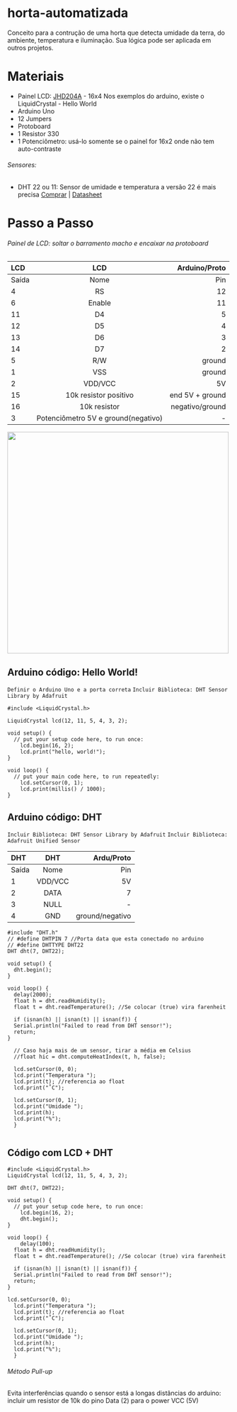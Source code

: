 # horta-automatizada
Conceito para a contrução de uma horta que detecta umidade da terra, do ambiente, temperatura e iluminação. Sua lógica pode ser aplicada em outros projetos.

# Materiais
* Painel LCD: [JHD204A](http://www.alldatasheet.com/datasheet-pdf/pdf/276144/JHD/JHD204A.html) - 16x4
Nos exemplos do arduino, existe o LiquidCrystal - Hello World
* Arduino Uno
* 12 Jumpers
* Protoboard
* 1 Resistor 330
* 1 Potenciômetro: usá-lo somente se o painel for 16x2 onde não tem auto-contraste
###### Sensores:
* DHT 22 ou 11: Sensor de umidade e temperatura a versão 22 é mais precisa [Comprar](https://www.filipeflop.com/produto/sensor-de-umidade-e-temperatura-am2302-dht22/) | [Datasheet](https://www.sparkfun.com/datasheets/Sensors/Temperature/DHT22.pdf)

# Passo a Passo
###### Painel de LCD: soltar o barramento macho e encaixar na protoboard
| LCD | LCD  |Arduino/Proto|
| :---|:---: |---:     |
|Saída| Nome | Pin     |
| 4 |  RS  |   12      |
| 6 |Enable|   11      |
| 11 |  D4  |    5     |
| 12 |  D5  |    4     |
| 13 |  D6  |    3     |
| 14 |  D7  |    2     |
| 5 |  R/W |  ground   |
| 1 |  VSS |  ground   |
| 2 | VDD/VCC | 5V     |
| 15 |10k resistor positivo |end 5V + ground|
| 16 |10k resistor| negativo/ground  |
| 3 | Potenciômetro 5V e ground(negativo) | - |

<img src="https://www.arduino.cc/en/uploads/Tutorial/LCD_Base_bb_Fritz.png" width="500"/>

## Arduino código: Hello World!
`Definir o Arduino Uno e a porta correta`
`Incluir Biblioteca: DHT Sensor Library by Adafruit`

```
#include <LiquidCrystal.h>

LiquidCrystal lcd(12, 11, 5, 4, 3, 2);

void setup() {
  // put your setup code here, to run once:
    lcd.begin(16, 2);
    lcd.print("hello, world!");
}

void loop() {
  // put your main code here, to run repeatedly:
    lcd.setCursor(0, 1);
    lcd.print(millis() / 1000);
}
```

## Arduino código: DHT
`Incluir Biblioteca: DHT Sensor Library by Adafruit`
`Incluir Biblioteca: Adafruit Unified Sensor`

| DHT | DHT  |Ardu/Proto|
| :---| :---:|  ---:   |
|Saída| Nome | Pin     |
| 1   |VDD/VCC| 5V     |
| 2   | DATA |  7      |
| 3   | NULL |   -     |
| 4   | GND  |ground/negativo|


```
#include "DHT.h"
// #define DHTPIN 7 //Porta data que esta conectado no arduino
// #define DHTTYPE DHT22
DHT dht(7, DHT22);

void setup() {
  dht.begin();
}

void loop() {
  delay(2000);
  float h = dht.readHumidity();
  float t = dht.readTemperature(); //Se colocar (true) vira farenheit
  
  if (isnan(h) || isnan(t) || isnan(f)) {
  Serial.println("Failed to read from DHT sensor!");
  return;
}

  // Caso haja mais de um sensor, tirar a média em Celsius
  //float hic = dht.computeHeatIndex(t, h, false);
  
  lcd.setCursor(0, 0);
  lcd.print("Temperatura ");
  lcd.print(t); //referencia ao float
  lcd.print("˚C");
  
  lcd.setCursor(0, 1);
  lcd.print("Umidade ");
  lcd.print(h);
  lcd.print("%");
  }
  
```

## Código com LCD + DHT
```
#include <LiquidCrystal.h>
LiquidCrystal lcd(12, 11, 5, 4, 3, 2);

DHT dht(7, DHT22);

void setup() {
  // put your setup code here, to run once:
    lcd.begin(16, 2);
    dht.begin();
}

void loop() {
    delay(100);
  float h = dht.readHumidity();
  float t = dht.readTemperature(); //Se colocar (true) vira farenheit
  
  if (isnan(h) || isnan(t) || isnan(f)) {
  Serial.println("Failed to read from DHT sensor!");
  return;
}

lcd.setCursor(0, 0);
  lcd.print("Temperatura ");
  lcd.print(t); //referencia ao float
  lcd.print("˚C");
  
  lcd.setCursor(0, 1);
  lcd.print("Umidade ");
  lcd.print(h);
  lcd.print("%");
  }
```
###### Método Pull-up
Evita interferências quando o sensor está a longas distâncias do arduino: incluir um resistor de 10k do pino Data (2) para o power VCC (5V)

